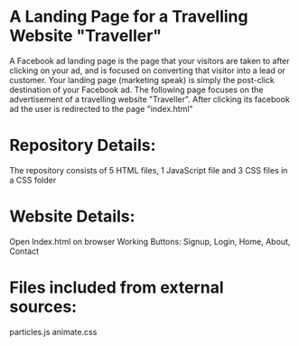 # A Landing Page for a Travelling Website "Traveller"

A Facebook ad landing page is the page that your visitors are taken to after clicking on your ad, and is focused on converting that visitor into a lead or customer. Your landing page (marketing speak) is simply the post-click destination of your Facebook ad.
The following page focuses on the advertisement of a travelling website "Traveller".
After clicking its facebook ad the user is redirected to the page "index.html"
# Repository Details:
The repository consists of 5 HTML files, 1 JavaScript file and 3 CSS files in a CSS folder

# Website Details:
Open Index.html on browser
Working Buttons: Signup, Login, Home, About, Contact

# Files included from external sources:
particles.js
animate.css
